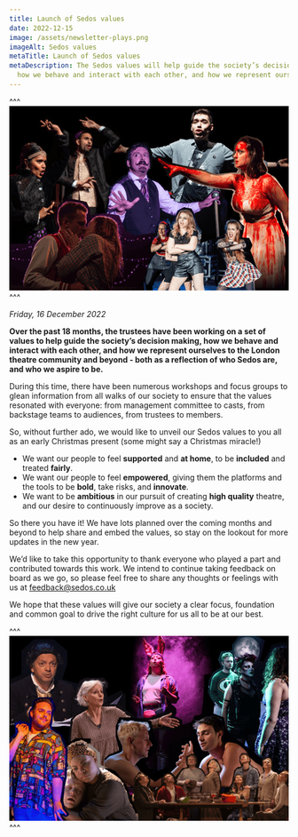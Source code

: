 ```yaml
---
title: Launch of Sedos values
date: 2022-12-15
image: /assets/newsletter-plays.png
imageAlt: Sedos values
metaTitle: Launch of Sedos values
metaDescription: The Sedos values will help guide the society’s decision making,
  how we behave and interact with each other, and how we represent ourselves
---
```

^^^
![Sedos values](/assets/newsletter-musicals.png)
^^^ 

*Friday, 16 December 2022*

**Over the past 18 months, the trustees have been working on a set of values to help guide the society’s decision making, how we behave and interact with each other, and how we represent ourselves to the London theatre community and beyond - both as a reflection of who Sedos are, and who we aspire to be.**

During this time, there have been numerous workshops and focus groups to glean information from all walks of our society to ensure that the values resonated with everyone: from management committee to casts, from backstage teams to audiences, from trustees to members.

So, without further ado, we would like to unveil our Sedos values to you all as an early Christmas present (some might say a Christmas miracle!)

* We want our people to feel **supported** and **at home**, to be **included** and treated **fairly**.
* We want our people to feel **empowered**, giving them the platforms and the tools to be **bold**, take risks, and **innovate**.
* We want to be **ambitious** in our pursuit of creating **high quality** theatre, and our desire to continuously improve as a society.

So there you have it! We have lots planned over the coming months and beyond to help share and embed the values, so stay on the lookout for more updates in the new year.

We’d like to take this opportunity to thank everyone who played a part and contributed towards this work. We intend to continue taking feedback on board as we go, so please feel free to share any thoughts or feelings with us at [feedback@sedos.co.uk](mailto:feedback@sedos.co.uk) 

We hope that these values will give our society a clear focus, foundation and common goal to drive the right culture for us all to be at our best.

^^^
![Sedos values](/assets/newsletter-plays.png)
^^^
